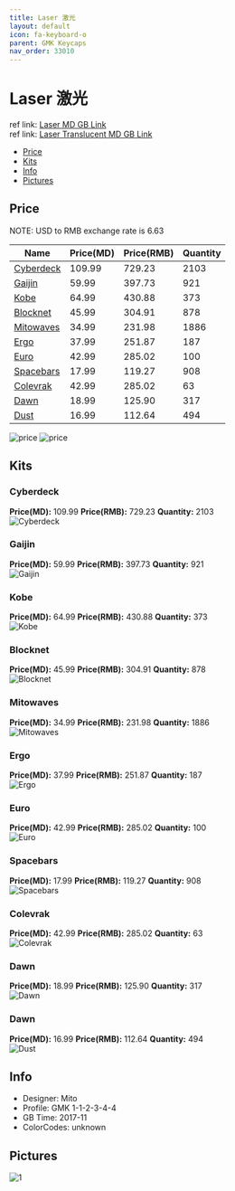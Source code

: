 ```yaml
---
title: Laser 激光
layout: default
icon: fa-keyboard-o
parent: GMK Keycaps
nav_order: 33010
---
```


# Laser 激光

ref link: [Laser MD GB Link](https://www.massdrop.com/buy/massdrop-x-mito-gmk-laser-custom-keycap-set)   
ref link: [Laser Translucent MD GB Link](https://drop.com/buy/massdrop-x-mito-laserwave-gmk-translucent-keycaps)


* [Price](#price)
* [Kits](#kits)
* [Info](#info)
* [Pictures](#pictures)


## Price  
NOTE: USD to RMB exchange rate is 6.63

| Name          | Price(MD)    |  Price(RMB) | Quantity |
| ------------- | ------------ |  ---------- | -------- |
|[Cyberdeck](#cyberdeck)|109.99|729.23|2103|
|[Gaijin](#gaijin)|59.99|397.73|921|
|[Kobe](#kobe)|64.99|430.88|373|
|[Blocknet](#blocknet)|45.99|304.91|878|
|[Mitowaves](#mitowaves)|34.99|231.98|1886|
|[Ergo](#ergo)|37.99|251.87|187|
|[Euro](#euro)|42.99|285.02|100|
|[Spacebars](#spacebars)|17.99|119.27|908|
|[Colevrak](#colevrak)|42.99|285.02|63|
|[Dawn](#Dawn)|18.99|125.90|317|
|[Dust](#Dust)|16.99|112.64|494|


<img src="{{ 'assets/images/gmk-keycaps/laser/price.jpg' | relative_url }}" alt="price" class="image featured">
<img src="{{ 'assets/images/gmk-keycaps/laser/price1.jpg' | relative_url }}" alt="price" class="image featured">


## Kits
### Cyberdeck
**Price(MD):** 109.99    **Price(RMB):** 729.23    **Quantity:** 2103  
<img src="{{ 'assets/images/gmk-keycaps/laser/kits_pics/cyberdeck.jpg' | relative_url }}" alt="Cyberdeck" class="image featured">

### Gaijin
**Price(MD):** 59.99    **Price(RMB):** 397.73    **Quantity:** 921  
<img src="{{ 'assets/images/gmk-keycaps/laser/kits_pics/gaijin.jpg' | relative_url }}" alt="Gaijin" class="image featured">

### Kobe
**Price(MD):** 64.99    **Price(RMB):** 430.88    **Quantity:** 373  
<img src="{{ 'assets/images/gmk-keycaps/laser/kits_pics/kobe.jpg' | relative_url }}" alt="Kobe" class="image featured">

### Blocknet
**Price(MD):** 45.99    **Price(RMB):** 304.91    **Quantity:** 878  
<img src="{{ 'assets/images/gmk-keycaps/laser/kits_pics/blocknet.jpg' | relative_url }}" alt="Blocknet" class="image featured">

### Mitowaves
**Price(MD):** 34.99    **Price(RMB):** 231.98    **Quantity:** 1886  
<img src="{{ 'assets/images/gmk-keycaps/laser/kits_pics/mitowaves.jpg' | relative_url }}" alt="Mitowaves" class="image featured">

### Ergo
**Price(MD):** 37.99    **Price(RMB):** 251.87    **Quantity:** 187  
<img src="{{ 'assets/images/gmk-keycaps/laser/kits_pics/ergo.jpg' | relative_url }}" alt="Ergo" class="image featured">

### Euro
**Price(MD):** 42.99    **Price(RMB):** 285.02    **Quantity:** 100  
<img src="{{ 'assets/images/gmk-keycaps/laser/kits_pics/euro.jpg' | relative_url }}" alt="Euro" class="image featured">

### Spacebars
**Price(MD):** 17.99    **Price(RMB):** 119.27    **Quantity:** 908  
<img src="{{ 'assets/images/gmk-keycaps/laser/kits_pics/spacebars.jpg' | relative_url }}" alt="Spacebars" class="image featured">

### Colevrak
**Price(MD):** 42.99    **Price(RMB):** 285.02    **Quantity:** 63  
<img src="{{ 'assets/images/gmk-keycaps/laser/kits_pics/colevrak.jpg' | relative_url }}" alt="Colevrak" class="image featured">

### Dawn
**Price(MD):** 18.99    **Price(RMB):** 125.90    **Quantity:** 317  
<img src="{{ 'assets/images/gmk-keycaps/laser/kits_pics/dawn.jpg' | relative_url }}" alt="Dawn" class="image featured">

### Dawn
**Price(MD):** 16.99    **Price(RMB):** 112.64    **Quantity:** 494   
<img src="{{ 'assets/images/gmk-keycaps/laser/kits_pics/dust.jpg' | relative_url }}" alt="Dust" class="image featured">

## Info
* Designer: Mito
* Profile: GMK 1-1-2-3-4-4
* GB Time: 2017-11
* ColorCodes: unknown 


## Pictures
<img src="{{ 'assets/images/gmk-keycaps/laser/rendering_pics/1.jpg' | relative_url }}" alt="1" class="image featured">
